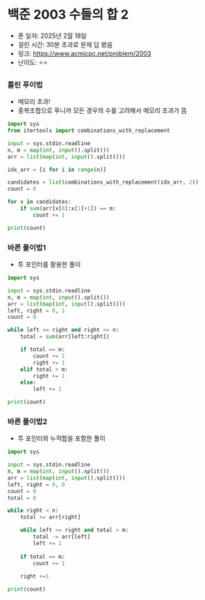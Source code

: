 # 백준 2003 수들의 합 2

- 푼 일자: 2025년 2월 18일
- 걸린 시간: 30분 초과로 문제 답 봤음
- 링크: https://www.acmicpc.net/problem/2003
- 난이도: ⭐️⭐️


### 틀린 푸이법

- 메모리 초과! 
- 중복조합으로 푸니까 모든 경우의 수를 고려해서 메모리 초과가 뜸

```py
import sys 
from itertools import combinations_with_replacement

input = sys.stdin.readline
n, m = map(int, input().split())
arr = list(map(int, input().split()))

idx_arr = [i for i in range(n)]

candidates = list(combinations_with_replacement(idx_arr, 2))
count = 0

for x in candidates:
    if sum(arr[x[0]:x[1]+1]) == m:
        count += 1

print(count)
```

### 바른 풀이법1

- 투 포인터를 활용한 풀이

```py
import sys 

input = sys.stdin.readline
n, m = map(int, input().split())
arr = list(map(int, input().split()))
left, right = 0, 1
count = 0

while left <= right and right <= n: 
    total = sum(arr[left:right])

    if total == m:
        count += 1
        right += 1
    elif total < m:
        right += 1
    else:
        left += 1

print(count)
```

### 바른 풀이법2

- 투 포인터와 누적합을 포함한 풀이

```py
import sys 

input = sys.stdin.readline
n, m = map(int, input().split())
arr = list(map(int, input().split()))
left, right = 0, 0
count = 0
total = 0

while right < n:
    total += arr[right]

    while left <= right and total > m:
        total -= arr[left]
        left += 1
    
    if total == m:
        count += 1
    
    right +=1 

print(count)
```
